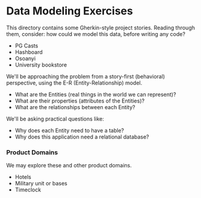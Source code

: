 # Data Modeling Exercises

This directory contains some Gherkin-style project stories. Reading through
them, consider: how could we model this data, before writing any code?

- PG Casts
- Hashboard
- Osoanyi
- University bookstore

We'll be approaching the problem from a story-first (behavioral) perspective,
using the E-R (Entity-Relationship) model.

- What are the Entities (real things in the world we can represent)?
- What are their properties (attributes of the Entities)?
- What are the relationships between each Entity?

We'll be asking practical questions like:

- Why does each Entity need to have a table?
- Why does this application need a relational database?

### Product Domains

We may explore these and other product domains.

- Hotels
- Military unit or bases
- Timeclock
